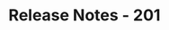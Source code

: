 ﻿---
title: Release Notes - 201
second_title: Aspose.Cells Cloud Documen
type: docs
url: /ar/release-notes-2016/
description: Aspose.Cells Cloud supports Excel to create, convert, merge, split, protected, inner object operation, and so on
weight: 50
---
